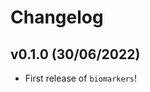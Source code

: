 # Changelog

<!--next-version-placeholder-->

## v0.1.0 (30/06/2022)

- First release of `biomarkers`!